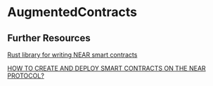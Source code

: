 # AugmentedContracts

## Further Resources

[Rust library for writing NEAR smart contracts](https://github.com/near/near-sdk-rs)

[HOW TO CREATE AND DEPLOY SMART CONTRACTS ON THE NEAR PROTOCOL?](https://www.leewayhertz.com/create-smart-contracts-on-near-protocol/)
